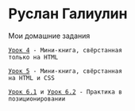 

# Руслан Галиулин
Мои домашние задания

<code>[Урок 4](galiulinruslan.github.io/lesson_4/ "Знакомство с основами HTML") - Мини-книга, свёрстанная только на HTML
</code>

<code>[Урок 5](galiulinruslan.github.io/lesson_5/ "Знакомство с основами CSS") - Мини-книга, свёрстанная на HTML и CSS
</code>

<code>[Урок 6.1](galiulinruslan.github.io/lesson_6.1/ "Позиционирование в CSS")
  и [Урок 6.2](galiulinruslan.github.io/lesson_6.2/ "Позиционирование в CSS") - Практика в позиционировании
</code>
